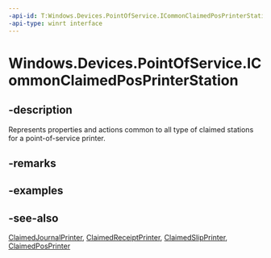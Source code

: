 ```yaml
---
-api-id: T:Windows.Devices.PointOfService.ICommonClaimedPosPrinterStation
-api-type: winrt interface
---
```


<!-- Interface syntax.
public interface ICommonClaimedPosPrinterStation : 
-->

# Windows.Devices.PointOfService.ICommonClaimedPosPrinterStation

## -description
Represents properties and actions common to all type of claimed stations for a point-of-service printer.

## -remarks

## -examples

## -see-also
[ClaimedJournalPrinter](claimedjournalprinter.md), [ClaimedReceiptPrinter](claimedreceiptprinter.md), [ClaimedSlipPrinter](claimedslipprinter.md), [ClaimedPosPrinter](claimedposprinter.md)